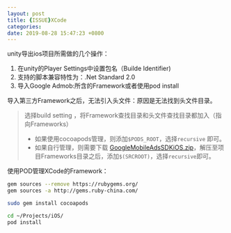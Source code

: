 ```yaml
---
layout: post
title: {ISSUE}XCode
categories: 
date: 2019-08-28 15:47:23 +0800
---
```


unity导出ios项目所需做的几个操作：
1. 在unity的Player Settings中设置包名（Builde Identifier)
2. 支持的脚本兼容特性为：.Net Standard 2.0
3. 导入Google Admob:所含的Framework或者使用pod install
<!-- 4. 在Build Settings的Linking - Other Linker Flags 中，添加`-ObjC`编译命令参数 -->

导入第三方Framework之后，无法引入头文件：原因是无法找到头文件目录。
> 选择build setting ，将Framework查找目录和头文件查找目录都加入（指向Frameworks）
> * 如果使用cocoapods管理，则添加`$PODS_ROOT`，选择`recursive` 即可。 
> * 如果自行管理，则需要下载 [GoogleMobileAdsSDKiOS.zip](http://dl.google.com/googleadmobadssdk/googlemobileadssdkios.zip​​)，解压至项目Frameworks目录之后，添加`$(SRCROOT)`，选择`recursive`即可。


使用POD管理XCode的Framework：
```sh
gem sources --remove https://rubygems.org/
gem sources -a http://gems.ruby-china.com/

sudo gem install cocoapods

cd ~/Projects/iOS/
pod install
```
